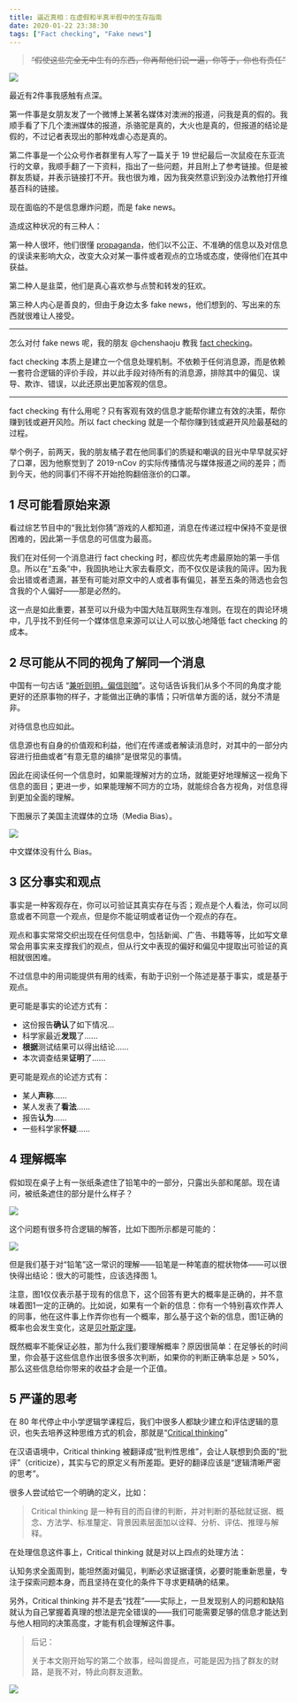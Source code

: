 ```yaml
---
title: 逼近真相：在虚假和半真半假中的生存指南
date: 2020-01-22 23:38:30
tags: ["Fact checking", "Fake news"]
---
```


> ~~“假使这些完全无中生有的东西，你再帮他们说一遍，你等于，你也有责任”~~

![](./a-guide-to-surviving-fake-news/fake-news.jpg)

最近有2件事我感触有点深。

第一件事是女朋友发了一个微博上某著名媒体对澳洲的报道，问我是真的假的。我顺手看了下几个澳洲媒体的报道，杀骆驼是真的，大火也是真的，但报道的结论是假的，不过记者表现出的那种戏虐心态是真的。

第二件事是一个公众号作者群里有人写了一篇关于 19 世纪最后一次鼠疫在东亚流行的文章，我顺手翻了一下资料，指出了一些问题，并且附上了参考链接。但是被群友质疑，并表示链接打不开。我也很为难，因为我突然意识到没办法教他打开维基百科的链接。

现在面临的不是信息爆炸问题，而是 fake news。

造成这种状况的有三种人：

第一种人很坏，他们很懂  [propaganda](https://en.wikipedia.org/wiki/Propaganda)，他们以不公正、不准确的信息以及对信息的误读来影响大众，改变大众对某一事件或者观点的立场或态度，使得他们在其中获益。

第二种人是韭菜，他们是真心喜欢参与点赞和转发的狂欢。

第三种人内心是善良的，但由于身边太多 fake news，他们想到的、写出来的东西就很难让人接受。

---

怎么对付 fake news 呢，我的朋友 @chenshaoju 教我 [fact checking](https://en.wikipedia.org/wiki/Fact-checking#Informal_fact-checking "Fact checking")。

fact checking 本质上是建立一个信息处理机制。不依赖于任何消息源，而是依赖一套符合逻辑的评价手段，并以此手段对待所有的消息源，排除其中的偏见、误导、欺诈、错误，以此还原出更加客观的信息。

---

fact checking 有什么用呢？只有客观有效的信息才能帮你建立有效的决策，帮你赚到钱或避开风险。所以 fact checking 就是一个帮你赚到钱或避开风险最基础的过程。

举个例子，前两天，我的朋友橘子君在他同事们的质疑和嘲讽的目光中早早就买好了口罩，因为他察觉到了 2019-nCov 的实际传播情况与媒体报道之间的差异；而到今天，他的同事们不得不开始抢购翻倍涨价的口罩。

## 1 尽可能看原始来源

看过综艺节目中的“我比划你猜”游戏的人都知道，消息在传递过程中保持不变是很困难的，因此第一手信息的可信度为最高。

我们在对任何一个消息进行 fact checking 时，都应优先考虑最原始的第一手信息。所以在“五条”中，我固执地让大家去看原文，而不仅仅是读我的简评。因为我会出错或者遗漏，甚至有可能对原文中的人或者事有偏见，甚至五条的筛选也会包含我的个人偏好——那是必然的。

这一点是如此重要，甚至可以升级为中国大陆互联网生存准则。在现在的舆论环境中，几乎找不到任何一个媒体信息来源可以让人可以放心地降低 fact checking 的成本。

## 2 尽可能从不同的视角了解同一个消息

中国有一句古话 “[兼听则明，偏信则暗](https://www.zdic.net/hans/兼听则明，偏信则暗 "上问魏征曰：『人主何为而明，何为而暗？』对曰：『兼听则明，偏信则暗。』")”。这句话告诉我们从多个不同的角度才能更好的还原事物的样子，才能做出正确的事情；只听信单方面的话，就分不清是非。

对待信息也应如此。

信息源也有自身的价值观和利益，他们在传递或者解读消息时，对其中的一部分内容进行扭曲或者“有意无意的编排”是很常见的事情。

因此在阅读任何一个信息时，如果能理解对方的立场，就能更好地理解这一视角下信息的面目；更进一步，如果能理解不同方的立场，就能综合各方视角，对信息得到更加全面的理解。

下图展示了美国主流媒体的立场（Media Bias）。

![](./a-guide-to-surviving-fake-news/media-bias.jpg)

中文媒体没有什么 Bias。

## 3 区分事实和观点

事实是一种客观存在，你可以可验证其真实存在与否；观点是个人看法，你可以同意或者不同意一个观点，但是你不能证明或者证伪一个观点的存在。

观点和事实常常交织出现在任何信息中，包括新闻、广告、书籍等等，比如写文章常会用事实来支撑我们的观点，但从行文中表现的偏好和偏见中提取出可验证的真相就很困难。

不过信息中的用词能提供有用的线索，有助于识别一个陈述是基于事实，或是基于观点。

更可能是事实的论述方式有：

- 这份报告**确认**了如下情况…
- 科学家最近**发现**了……
- **根据**测试结果可以得出结论……
- 本次调查结果**证明**了……

更可能是观点的论述方式有：

- 某人**声称**……
- 某人发表了**看法**……
- 报告**认为**……
- 一些科学家**怀疑**……

## 4 理解概率

假如现在桌子上有一张纸条遮住了铅笔中的一部分，只露出头部和尾部。现在请问，被纸条遮住的部分是什么样子？

![](./a-guide-to-surviving-fake-news/quiz-1.png)

这个问题有很多符合逻辑的解答，比如下图所示都是可能的：

![](./a-guide-to-surviving-fake-news/options-1.png)

但是我们基于对“铅笔”这一常识的理解——铅笔是一种笔直的棍状物体——可以很快得出结论：很大的可能性，应该选择图 1。

注意，图1仅仅表示基于现有的信息下，这个回答有更大的概率是正确的，并不意味着图1一定的正确的。比如说，如果有一个新的信息：你有一个特别喜欢作弄人的同事，他在这件事上作弄你也有一个概率，那么基于这个新的信息，图1正确的概率也会发生变化，这是[贝叶斯定理]( https://en.wikipedia.org/wiki/Bayes%27_theorem, "贝叶斯定理")。

既然概率不能保证必胜，那为什么我们要理解概率？原因很简单：在足够长的时间里，你会基于这些信息作出很多很多次判断，如果你的判断正确率总是 > 50%，那么这些信息给你带来的收益才会是一个正值。

## 5 严谨的思考

在 80 年代停止中小学逻辑学课程后，我们中很多人都缺少建立和评估逻辑的意识，也失去培养这种思维方式的机会，那就是“[Critical thinking](https://en.wikipedia.org/wiki/Critical_thinking "Critical Thinking")”

在汉语语境中，Critical thinking 被翻译成“批判性思维”，会让人联想到负面的“批评”（criticize），其实与它的原定义有所差距。更好的翻译应该是“逻辑清晰严密的思考”。

很多人尝试给它一个明确的定义，比如：

> Critical thinking 是一种有目的而自律的判断，并对判断的基础就证据、概念、方法学、标准釐定、背景因素层面加以诠释、分析、评估、推理与解释。

在处理信息这件事上，Critical thinking 就是对以上四点的处理方法：

认知务求全面周到，能坦然面对偏见，判断必求证据谨慎，必要时能重新思量，专注于探索问题本身，而且坚持在变化的条件下寻求更精确的结果。

另外，Critical thinking 并不是去“找茬”——实际上，一旦发现别人的问题和缺陷就认为自己掌握着真理的想法是完全错误的——我们可能需要足够的信息才能达到与他人相同的决策高度，才能有机会理解这件事。

> 后记：
>
> 关于本文刚开始写的第二个故事，经叫兽提点，可能是因为挡了群友的财路，是我不对，特此向群友道歉。

![](./a-guide-to-surviving-fake-news/respect.png)


